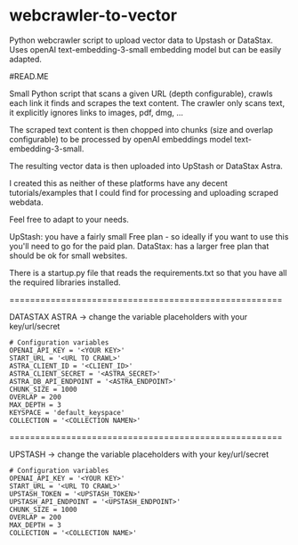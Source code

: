 # webcrawler-to-vector
Python webcrawler script to upload vector data to Upstash or DataStax. Uses openAI text-embedding-3-small embedding model but can be easily adapted.


#READ.ME

Small Python script that scans a given URL (depth configurable), crawls each link it finds and scrapes the text content.
The crawler only scans text, it explicitly ignores links to images, pdf, dmg, ... 

The scraped text content is then chopped into chunks (size and overlap configurable) to be processed by openAI 
embeddings model text-embedding-3-small.

The resulting vector data is then uploaded into UpStash or DataStax Astra.

I created this as neither of these platforms have any decent tutorials/examples that I could find for processing and uploading scraped webdata.


Feel free to adapt to your needs.

UpStash: you have a fairly small Free plan - so ideally if you want to use this you'll need to go for the paid plan.
DataStax: has a larger free plan that should be ok for small websites.


There is a startup.py file that reads the requirements.txt so that you have all the required libraries installed.

=====================================================

DATASTAX ASTRA -> change the variable placeholders with your key/url/secret
    
    # Configuration variables
    OPENAI_API_KEY = '<YOUR KEY>'
    START_URL = '<URL TO CRAWL>'
    ASTRA_CLIENT_ID = '<CLIENT_ID>'
    ASTRA_CLIENT_SECRET = '<ASTRA_SECRET>'
    ASTRA_DB_API_ENDPOINT = '<ASTRA_ENDPOINT>'
    CHUNK_SIZE = 1000
    OVERLAP = 200
    MAX_DEPTH = 3
    KEYSPACE = 'default_keyspace'
    COLLECTION = '<COLLECTION NAMEN>'


=====================================================

UPSTASH -> change the variable placeholders with your key/url/secret

    # Configuration variables
    OPENAI_API_KEY = '<YOUR KEY>'
    START_URL = '<URL TO CRAWL>'
    UPSTASH_TOKEN = '<UPSTASH_TOKEN>'
    UPSTASH_API_ENDPOINT = '<UPSTASH_ENDPOINT>'
    CHUNK_SIZE = 1000
    OVERLAP = 200
    MAX_DEPTH = 3
    COLLECTION = '<COLLECTION NAME>'
